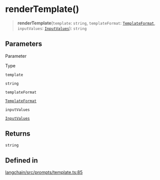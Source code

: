 renderTemplate()
================

> **renderTemplate**(`template`: `string`, `templateFormat`: [`TemplateFormat`](/docs/api/prompts/types/TemplateFormat), `inputValues`: [`InputValues`](/docs/api/schema/types/InputValues)): `string`

Parameters[​](#parameters "Direct link to Parameters")
------------------------------------------------------

Parameter

Type

`template`

`string`

`templateFormat`

[`TemplateFormat`](/docs/api/prompts/types/TemplateFormat)

`inputValues`

[`InputValues`](/docs/api/schema/types/InputValues)

Returns[​](#returns "Direct link to Returns")
---------------------------------------------

`string`

Defined in[​](#defined-in "Direct link to Defined in")
------------------------------------------------------

[langchain/src/prompts/template.ts:85](https://github.com/hwchase17/langchainjs/blob/46e1734/langchain/src/prompts/template.ts#L85)